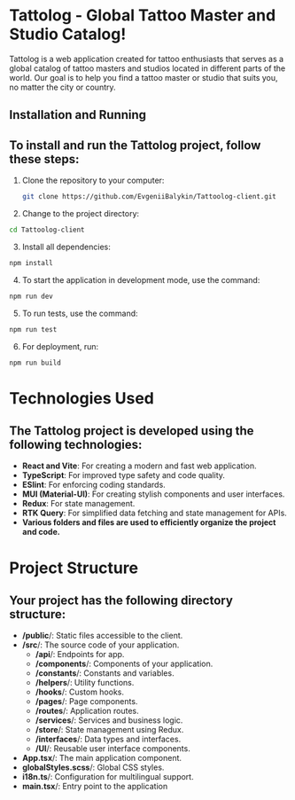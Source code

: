 # Tattolog - Global Tattoo Master and Studio Catalog!

Tattolog is a web application created for tattoo enthusiasts that serves as a global catalog of tattoo masters and studios located in different parts of the world. Our goal is to help you find a tattoo master or studio that suits you, no matter the city or country.

## Installation and Running

## To install and run the Tattolog project, follow these steps:

1. Clone the repository to your computer:

   ```bash
   git clone https://github.com/EvgeniiBalykin/Tattoolog-client.git
   ```

2. Change to the project directory:

```bash
cd Tattoolog-client
```

3. Install all dependencies:

```bash
npm install
```

4. To start the application in development mode, use the command:

```bash
npm run dev
```

5. To run tests, use the command:

```bash
npm run test
```

6. For deployment, run:

```bash
npm run build
```

# Technologies Used

## The Tattolog project is developed using the following technologies:

- **React and Vite**: For creating a modern and fast web application.
- **TypeScript**: For improved type safety and code quality.
- **ESlint**: For enforcing coding standards.
- **MUI (Material-UI)**: For creating stylish components and user interfaces.
- **Redux**: For state management.
- **RTK Query**: For simplified data fetching and state management for APIs.
- **Various folders and files are used to efficiently organize the project and code.**

# Project Structure

## Your project has the following directory structure:

- **/public**/: Static files accessible to the client.
- **/src**/: The source code of your application.
  - **/api**/: Endpoints for app.
  - **/components**/: Components of your application.
  - **/constants**/: Constants and variables.
  - **/helpers**/: Utility functions.
  - **/hooks**/: Custom hooks.
  - **/pages**/: Page components.
  - **/routes**/: Application routes.
  - **/services**/: Services and business logic.
  - **/store**/: State management using Redux.
  - **/interfaces**/: Data types and interfaces.
  - **/UI**/: Reusable user interface components.
- **App.tsx**/: The main application component.
- **globalStyles.scss**/: Global CSS styles.
- **i18n.ts**/: Configuration for multilingual support.
- **main.tsx**/: Entry point to the application
